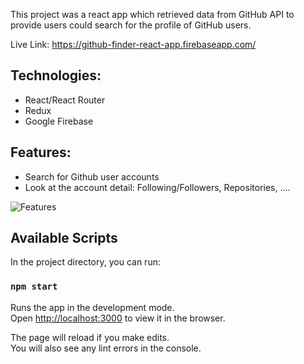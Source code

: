 This project was a react app which retrieved data from GitHub API to provide users could search for the profile of GitHub users. 

Live Link: https://github-finder-react-app.firebaseapp.com/

## Technologies:
- React/React Router
- Redux
- Google Firebase

## Features:
- Search for Github user accounts
- Look at the account detail: Following/Followers, Repositories, ....

![Features](./public/ezgif.com-video-to-gif.gif)

## Available Scripts

In the project directory, you can run:

### `npm start`

Runs the app in the development mode.<br />
Open [http://localhost:3000](http://localhost:3000) to view it in the browser.

The page will reload if you make edits.<br />
You will also see any lint errors in the console.

